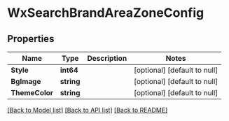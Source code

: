# WxSearchBrandAreaZoneConfig

## Properties
Name | Type | Description | Notes
------------ | ------------- | ------------- | -------------
**Style** | **int64** |  | [optional] [default to null]
**BgImage** | **string** |  | [optional] [default to null]
**ThemeColor** | **string** |  | [optional] [default to null]

[[Back to Model list]](../README.md#documentation-for-models) [[Back to API list]](../README.md#documentation-for-api-endpoints) [[Back to README]](../README.md)


